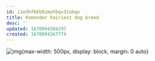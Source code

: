 ```yaml
---
id: i1m3hf66b8zmuhbqx31obqo
title: Komondor hairiest dog breed
desc: ''
updated: 1670994304297
created: 1670994267774
---
```



![img](/assets/images/Screen_Shot_2022-12-13_at_9.04.30_PM.png){max-width: 500px, display: block, margin: 0 auto}